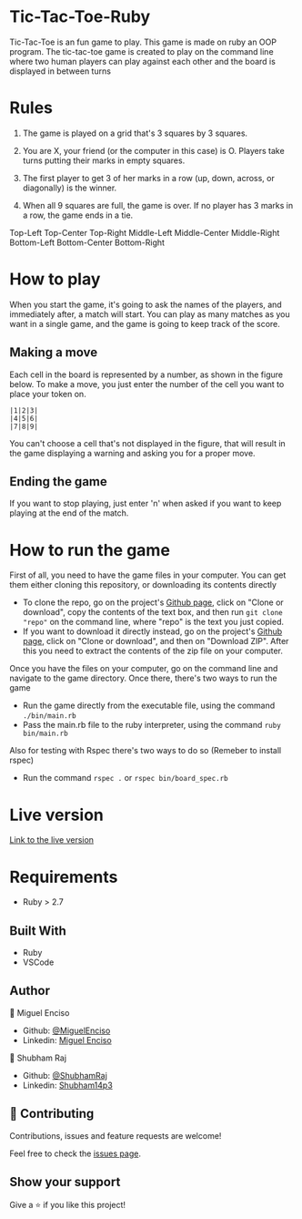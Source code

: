 # Tic-Tac-Toe-Ruby

Tic-Tac-Toe is an fun game to play. This game is made on ruby an OOP program. The tic-tac-toe game is created to play on the command line where two human players can play against each other and the board is displayed in between turns 

# Rules

1. The game is played on a grid that's 3 squares by 3 squares.

2. You are X, your friend (or the computer in this case) is O. Players take turns putting their marks in empty squares.

3. The first player to get 3 of her marks in a row (up, down, across, or diagonally) is the winner.

4. When all 9 squares are full, the game is over. If no player has 3 marks in a row, the game ends in a tie.

Top-Left		 Top-Center		 Top-Right
Middle-Left		 Middle-Center	 Middle-Right
Bottom-Left		 Bottom-Center	 Bottom-Right
					
# How to play

When you start the game, it's going to ask the names of the players, and immediately after, a match will start. 
You can play as many matches as you want in a single game, and the game is going to keep track of the score.

## Making a move
Each cell in the board is represented by a number, as shown in the figure below. To make a move, you just enter the number of the cell you want to place your token on.

    |1|2|3|
    |4|5|6|
    |7|8|9|

You can't choose a cell that's not displayed in the figure, that will result in the game displaying a warning and asking you for a proper move.

## Ending the game
If you want to stop playing, just enter 'n' when asked if you want to keep playing at the end of the match.

# How to run the game
First of all, you need to have the game files in your computer. You can get them either cloning this repository, or downloading its contents directly
- To clone the repo, go on the project's [Github page](https://github.com/shubham14p3/Tic-Tac-Toe.git), click on "Clone or download", copy the contents of the text box, and then run `git clone "repo"` on the command line, where "repo" is the text you just copied.
- If you want to download it directly instead, go on the project's [Github page](https://github.com/shubham14p3/Tic-Tac-Toe), click on "Clone or download", and then on "Download ZIP". After this you need to extract the contents of the zip file on your computer.

Once you have the files on your computer, go on the command line and navigate to the game directory. Once there, there's two ways to run the game

- Run the game directly from the executable file, using the command `./bin/main.rb`
- Pass the main.rb file to the ruby interpreter, using the command `ruby bin/main.rb`

Also for testing with Rspec there's two ways to do so (Remeber to install rspec)

- Run the command `rspec .` or  `rspec bin/board_spec.rb`

# Live version


[Link to the live version](https://tic-tac-toe.shubham14p3.repl.run/)

# Requirements

- Ruby > 2.7

## Built With

- Ruby
- VSCode

## Author

👤 Miguel Enciso

- Github: [@MiguelEnciso](http://github.com/rootDEV2990/)
- Linkedin: [Miguel Enciso](https://www.linkedin.com/mx/rootDEV2990/)

👤 Shubham Raj

- Github: [@ShubhamRaj](https://github.com/shubham14p3)
- Linkedin: [Shubham14p3](https://www.linkedin.com/in/shubham14p3/)

## 🤝 Contributing

Contributions, issues and feature requests are welcome!

Feel free to check the [issues page](https://github.com/shubham14p3/Tic-Tac-Toe/issues/).

## Show your support

Give a ⭐️ if you like this project!
